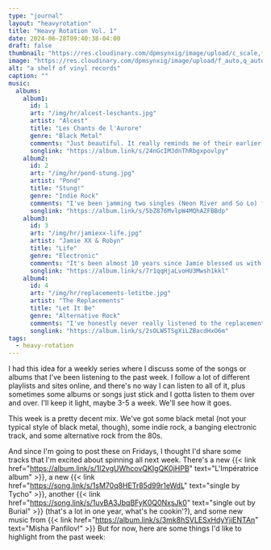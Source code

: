 ```yaml
---
type: "journal"
layout: "heavyrotation"
title: "Heavy Rotation Vol. 1"
date: 2024-06-28T09:40:38-04:00
draft: false
thumbnail: "https://res.cloudinary.com/dpmsynxig/image/upload/c_scale,f_auto,q_auto:good,w_740/v1719681794/2024%20Posts/heavy-rotation/untitled-1.jpg"
image: "https://res.cloudinary.com/dpmsynxig/image/upload/f_auto,q_auto:good/v1719681794/2024%20Posts/heavy-rotation/untitled-1.jpg"
alt: "a shelf of vinyl records"
caption: ""
music:
  albums:
    album1:
      id: 1
      art: "/img/hr/alcest-leschants.jpg"
      artist: "Alcest"
      title: "Les Chants de l'Aurore"
      genre: "Black Metal"
      comments: "Just beautiful. It really reminds me of their earlier albums, but adds so much more. Pretty much an ethereal wall of sound for almost 45 minutes. Just a thing to keep in mind, Alcest is still a black metal band, so at times you will get Neige's airy and brutal screams projected at you (but still so got'dang beautiful.) It's heavy, but also light and bright at the same time. I say just give it a go. Alcest only sounds like Alcest. There are a few that imitate, but nothing else really comes close to this band. Also, their album Shelter is 100% shoe gaze, if that's your jam. 'Opale' is one of my all-time favorite songs. But listen to 'Wings' first for a nice intro."
      songlink: "https://album.link/s/24nGcIMJdnThRbgxpovlpy"
    album2:
      id: 2
      art: "/img/hr/pond-stung.jpg"
      artist: "Pond"
      title: "Stung!"
      genre: "Indie Rock"
      comments: "I've been jamming two singles (Neon River and So Lo) from this album for a little while, and it's great to hear the whole thing. This will be in heavy rotation for a while. Australia is always putting out great music. A fairly lengthy album for indie rock these days, but the tracks are very diverse so it doesn't feel like you've been listening to the exact same style for an hour straight."
      songlink: "https://album.link/s/5bZ876MvlpW4MQhAZFBBdp"
    album3:
      id: 3
      art: "/img/hr/jamiexx-life.jpg"
      artist: "Jamie XX & Robyn"
      title: "Life"
      genre: "Electronic"
      comments: "It's been almost 10 years since Jamie blessed us with In Colour. There have been a single or two here and there, as well as an album from his main gig with The XX. But other than that, he's been relatively quiet. You can tell with the singles dropping from his forthcoming album In Waves that there's a high level of detail and polish being put into these tracks, and I can't wait to hear the whole thing!"
      songlink: "https://album.link/s/7r1qqHjaLvoHU3Mwsh1kkl"
    album4:
      id: 4
      art: "/img/hr/replacements-letitbe.jpg"
      artist: "The Replacements"
      title: "Let It Be"
      genre: "Alternative Rock"
      comments: "I've honestly never really listened to the replacements. I was browsing Brooklyn Vegan the other night, and they had put together this great list of 10 albums that helped birth alt-rock and post-hardcore bands 40 years ago. I believe all of these albums came out the same year, or at least close to it. I also never knew the replacements covered my favorite KISS song, Black Diamond. I can't say anything others haven't, this is album is phenomenal."
      songlink: "https://album.link/s/2sOLW5TSgXiLZBacdHxO6m"
tags:
  - heavy-rotation
---
```


I had this idea for a weekly series where I discuss some of the songs or albums that I've been listening to the past week. I follow a lot of different playlists and sites online, and there's no way I can listen to all of it, plus sometimes some albums or songs just stick and I gotta listen to them over and over. I'll keep it light, maybe 3-5 a week. We'll see how it goes.

This week is a pretty decent mix. We've got some black metal (not your typical style of black metal, though), some indie rock, a banging electronic track, and some alternative rock from the 80s.

And since I'm going to post these on Fridays, I thought I'd share some tracks that I'm excited about spinning all next week. There's a new {{< link href="https://album.link/s/1I2vgUWhcovQKIgQK0jHPB" text="L'Impératrice album" >}}, a new {{< link href="https://song.link/s/1sM70q8HETr85d99r1eWdL" text="single by Tycho" >}}, another {{< link href="https://song.link/s/1uvBA3JbqBFyK0Q0NxsJk0" text="single out by Burial" >}} (that's a lot in one year, what's he cookin'?), and some new music from {{< link href="https://album.link/s/3mk8hSVLESxHdyYjiENTAn" text="Misha Panfilov!" >}} But for now, here are some things I'd like to highlight from the past week:
